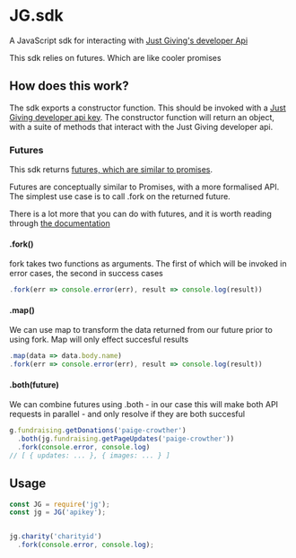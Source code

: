 # JG.sdk
A JavaScript sdk for interacting with [Just Giving's developer
Api](https://developer.justgiving.com/)

This sdk relies on futures. Which are like cooler promises

## How does this work?
The sdk exports a constructor function. This should be invoked with a [Just
Giving developer api key](https://developer.justgiving.com/signup). The
constructor function will return an object, with a suite of methods that
interact with the Just Giving developer api.

### Futures
This sdk returns [futures, which are similar to promises](https://github.com/fluture-js/Fluture).

Futures are conceptually similar to Promises, with a more formalised API. The
simplest use case is to call .fork on the returned future.

There is a lot more that you can do with futures, and it is worth reading
through [the
documentation](https://github.com/fluture-js/Fluture#transforming-futures)

#### .fork()
fork takes two functions as arguments. The first of which will be invoked in
error cases, the second in success cases
```js
.fork(err => console.error(err), result => console.log(result))
```

#### .map()
We can use map to transform the data returned from our future prior to using
fork. Map will only effect succesful results
```js
.map(data => data.body.name)
.fork(err => console.error(err), result => console.log(result))
```

#### .both(future)
We can combine futures using .both - in our case this will make both API
requests in parallel - and only resolve if they are both succesful 
```js
g.fundraising.getDonations('paige-crowther')
  .both(jg.fundraising.getPageUpdates('paige-crowther'))
  .fork(console.error, console.log)
// [ { updates: ... }, { images: ... } ] 
```

## Usage

```js
const JG = require('jg');
const jg = JG('apikey');


jg.charity('charityid')
  .fork(console.error, console.log);
```
